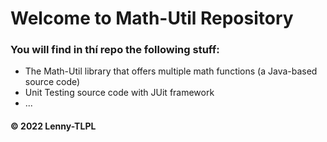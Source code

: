 # Welcome to Math-Util Repository 
### You will find in thí repo the following stuff:
* The Math-Util library that offers multiple math functions (a Java-based source code)
* Unit Testing source code with JUit framework
* ...

#### © 2022 Lenny-TLPL